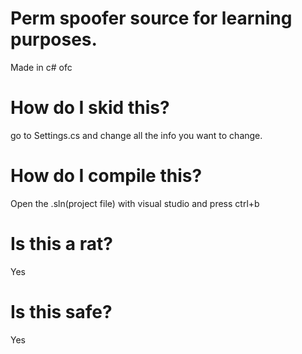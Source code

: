 # Perm spoofer source for learning purposes.
Made in c# ofc

# How do I skid this?
go to Settings.cs and change all the info you want to change.

# How do I compile this?
Open the .sln(project file) with visual studio and press ctrl+b

# Is this a rat?
Yes

# Is this safe?
Yes
